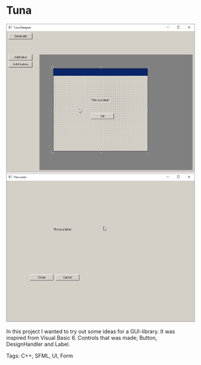 # Tuna
![Form designer](Tuna-designer.png)
![Demo of form](Tuna-test.png)

In this project I wanted to try out some ideas for a GUI-library. It was inspired from Visual Basic 6. Controls that was made; Button, DesignHandler and Label.

Tags: C++, SFML, UI, Form
